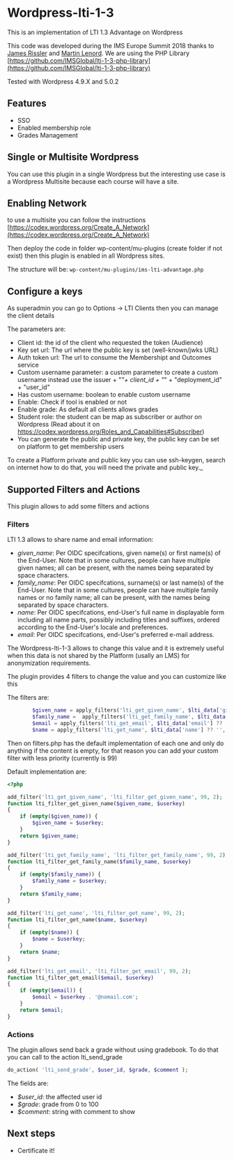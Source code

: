 # Wordpress-lti-1-3
This is an implementation of LTI 1.3 Advantage on Wordpress

This code was developed during the IMS Europe Summit 2018 thanks to [James Rissler](https://github.com/jrissler) and [Martin Lenord](https://github.com/MartinLenord). We are using the PHP Library [https://github.com/IMSGlobal/lti-1-3-php-library](https://github.com/IMSGlobal/lti-1-3-php-library)

Tested with Wordpress 4.9.X and 5.0.2

## Features
* SSO
* Enabled membership role
* Grades Management


## Single or Multisite Wordpress
You can use this plugin in a single Wordpress but the interesting use case is a Wordpress Multisite because each course will have a site.

## Enabling Network
to use a multisite you can follow the instructions [https://codex.wordpress.org/Create_A_Network](https://codex.wordpress.org/Create_A_Network) 

Then deploy the code in folder wp-content/mu-plugins (create folder if not exist) then this plugin is enabled in all Wordpress sites.

The structure will be:
``
wp-content/mu-plugins/ims-lti-advantage.php
``

## Configure a keys
As superadmin you can go to Options -> LTI Clients then you can manage the client details

The parameters are:

* Client id: the id of the client who requested the token (Audience)
* Key set url: The url where the public key is set (well-known/jwks URL)
* Auth token url: The url to consume the Membershipt and Outcomes service
* Custom username parameter: a custom parameter to create a custom username instead use the issuer + "_"+ client_id + "_" + "deployment_id" + "user_id"
* Has custom username: boolean to enable custom username
* Enable: Check if tool is enabled or not
* Enable grade: As default all clients allows grades
* Student role: the student can be map as subscriber or author on Wordpress (Read about it on https://codex.wordpress.org/Roles_and_Capabilities#Subscriber)
* You can generate the public and private key, the public key can be set on platform to get membership users

To create a Platform private and public key you can use ssh-keygen, search on internet how to do that, you will need the private and public key._  



## Supported Filters and Actions 

This plugin allows to add some filters and actions

### Filters

LTI 1.3 allows to share name and email information:

* _given_name_: Per OIDC specifcations, given name(s) or first name(s) of the End-User. Note that in some cultures, people can have multiple given names; all can be present, with the names being separated by space characters.
* _family_name_: Per OIDC specifcations, surname(s) or last name(s) of the End-User. Note that in some cultures, people can have multiple family names or no family name; all can be present, with the names being separated by space characters.
* _name_: Per OIDC specifcations, end-User's full name in displayable form including all name parts, possibly including titles and suffixes, ordered according to the End-User's locale and preferences.
* _email_: Per OIDC specifcations, end-User's preferred e-mail address.

The Wordpress-lti-1-3 allows to change this value and it is extremely useful when this data is not shared by the Platform (usally an LMS) for anonymization requirements. 

The plugin provides 4 filters to change the value and you can customize like this

The filters are:
```php
        $given_name = apply_filters('lti_get_given_name', $lti_data['given_name'] ?? '', $userkey);
        $family_name =  apply_filters('lti_get_family_name', $lti_data['family_name'] ?? '', $userkey);
        $email = apply_filters('lti_get_email', $lti_data['email'] ?? '', $userkey);
        $name = apply_filters('lti_get_name', $lti_data['name'] ?? '', $userkey);        
```

Then on filters.php has the default implementation of each one and only do anything if the content is empty, for that reason you can add your custom filter with less priority (currently is 99)

Default implementation are:
````php
<?php

add_filter('lti_get_given_name', 'lti_filter_get_given_name', 99, 2);
function lti_filter_get_given_name($given_name, $userkey)
{
    if (empty($given_name)) {
        $given_name = $userkey;
    }
    return $given_name;
}

add_filter('lti_get_family_name', 'lti_filter_get_family_name', 99, 2);
function lti_filter_get_family_name($family_name, $userkey)
{
    if (empty($family_name)) {
        $family_name = $userkey;
    }
    return $family_name;
}

add_filter('lti_get_name', 'lti_filter_get_name', 99, 2);
function lti_filter_get_name($name, $userkey)
{
    if (empty($name)) {
        $name = $userkey;
    }
    return $name;
}

add_filter('lti_get_email', 'lti_filter_get_email', 99, 2);
function lti_filter_get_email($email, $userkey)
{
    if (empty($email)) {
        $email = $userkey . '@nomail.com';
    }
    return $email;
}
````


### Actions

The plugin allows send back a grade without using gradebook. To do that you can call to the action lti_send_grade

```PHP
do_action( 'lti_send_grade', $user_id, $grade, $comment );
```

The fields are:

* _$user_id_: the affected user id
* _$grade_: grade from 0 to 100 
* _$comment_: string with comment to show

## Next steps

* Certificate it! 